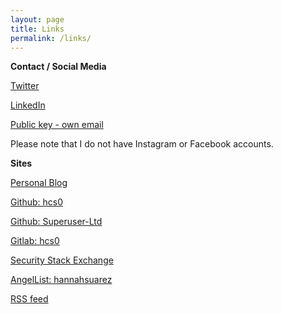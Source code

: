 ```yaml
---
layout: page
title: Links
permalink: /links/
---
```


**Contact / Social Media**

[Twitter](https://www.twitter.com/superruserr)

[LinkedIn](https://www.linkedin.com/in/hannahsuarez)

[Public key - own email](https://pgp.mit.edu/pks/lookup?op=get&search=0x4C2DCC07E9E12FE6)

Please note that I do not have Instagram or Facebook accounts.

**Sites**

[Personal Blog](https://www.hannahsuarez.me/blog/)

[Github: hcs0](http://www.github.com/hcs0)

[Github: Superuser-Ltd](http://www.github.com/Superuser-Ltd)

[Gitlab: hcs0](https://gitlab.com/users/hcs0/projects) 

[Security Stack Exchange](https://security.stackexchange.com/users/138814/nasahorse)

[AngelList: hannahsuarez](https://angel.co/hannahsuarez)

[RSS feed](https://superuser-ltd.github.io/feed)
